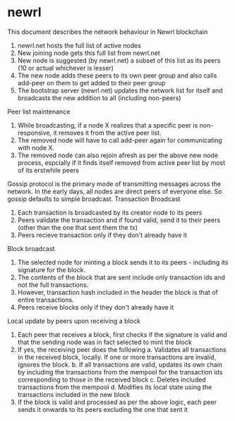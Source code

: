 # newrl
This document describes the network behaviour in Newrl blockchain

1. newrl.net hosts the full list of active nodes
2. New joining node gets this full list from newrl.net
3. New node is suggested (by newrl.net) a subset of this list as its peers (10 or actual whichever is lesser)
4. The new node adds these peers to its own peer group and also calls add-peer on them to get added to their peer group
5. The bootstrap server (newrl.net) updates the network list for itself and broadcasts the new addition to all (including non-peers)

Peer list maintenance
1. While broadcasting, if a node X realizes that a specific peer is non-responsive, it removes it from the active peer list.
2. The removed node will have to call add-peer again for communicating with node X.
3. The removed node can also rejoin afresh as per the above new node process, espcially if it finds itself removed from active peer list by most of its erstwhile peers

Gossip protocol is the primary mode of transmitting messages across the network. In the early days, all nodes are direct peers of everyone else. So gossip defaults to simple broadcast.
Transaction Broadcast
1. Each transaction is broadcasted by its creator node to its peers
2. Peers validate the transaction and if found valid, send it to their peers (other than the one that sent them the tx)
3. Peers recieve transaction only if they don't already have it

Block broadcast
1. The selected node for minting a block sends it to its peers - including its signature for the block.
2. The contents of the block that are sent include only transaction ids and not the full transactions.
3. However, transaction hash included in the header the block is that of entire transactions.
4. Peers receive blocks only if they don't already have it

Local update by peers upon receiving a block
1. Each peer that receives a block, first checks if the signature is valid and that the sending node was in fact selected to mint the block
2. If yes, the receiving peer does the following
    a. Validates all transactions in the received block, locally. If one or more transactions are invalid, ignores the block.
    b. If all transactions are valid, updates its own chain by including the transactions from the mempool for the transaction ids corresponding to those in the received block
    c. Deletes included transactions from the mempool
    d. Modifies its local state using the transactions included in the new block
3. If the block is valid and processed as per the above logic, each peer sends it onwards to its peers excluding the one that sent it
